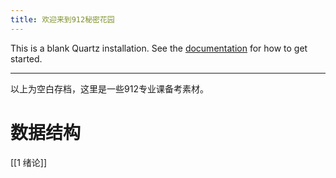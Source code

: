 ```yaml
---
title: 欢迎来到912秘密花园
---
```


This is a blank Quartz installation.
See the [documentation](https://quartz.jzhao.xyz) for how to get started.

---

以上为空白存档，这里是一些912专业课备考素材。

# 数据结构
[[1 绪论]]
